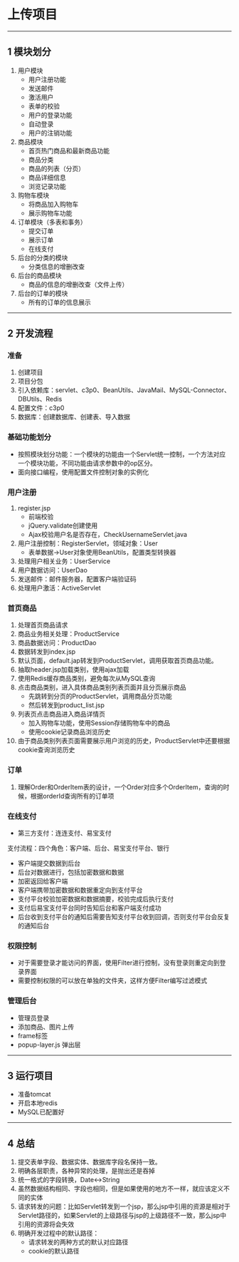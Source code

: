 # 上传项目

---
##  1 模块划分

1. 用户模块
    - 用户注册功能
    - 发送邮件
    - 激活用户
    - 表单的校验
    - 用户的登录功能
    - 自动登录
    - 用户的注销功能
2. 商品模块
   - 首页热门商品和最新商品功能
   - 商品分类
   - 商品的列表（分页）
   - 商品详细信息
   - 浏览记录功能
3. 购物车模块
    - 将商品加入购物车
    - 展示购物车功能
4. 订单模块（多表和事务）
    - 提交订单
    - 展示订单
    - 在线支付
5. 后台的分类的模块
    - 分类信息的增删改查
6. 后台的商品模块
    - 商品的信息的增删改查（文件上传）
7. 后台的订单的模块
    - 所有的订单的信息展示

---
## 2 开发流程

### 准备

1. 创建项目
2. 项目分包
3. 引入依赖库：servlet、c3p0、BeanUtils、JavaMail、MySQL-Connector、DBUtils、Redis
4. 配置文件：c3p0
5. 数据库：创建数据库、创建表、导入数据

### 基础功能划分

- 按照模块划分功能：一个模块的功能由一个Servlet统一控制，一个方法对应一个模块功能，不同功能由请求参数中的op区分。
- 面向接口编程，使用配置文件控制对象的实例化


### 用户注册

1. register.jsp
    - 前端校验
    - jQuery.validate创建使用
    - Ajax校验用户名是否存在，CheckUsernameServlet.java
2. 用户注册控制：RegisterServlet，领域对象：User
    - 表单数据->User对象使用BeanUtils，配置类型转换器
3. 处理用户相关业务：UserService
4. 用户数据访问：UserDao
5. 发送邮件：邮件服务器，配置客户端验证码
6. 处理用户激活：ActiveServlet

### 首页商品

1. 处理首页商品请求
2. 商品业务相关处理：ProductService
3. 商品数据访问：ProductDao
4. 数据转发到index.jsp
5. 默认页面，default.jap转发到ProductServlet，调用获取首页商品功能。
6. 抽取header.jsp加载类别，使用ajax加载
7. 使用Redis缓存商品类别，避免每次从MySQL查询
8. 点击商品类别，进入具体商品类别列表页面并且分页展示商品
    - 先跳转到分页的ProductServlet，调用商品分页功能
    - 然后转发到product_list.jsp
9. 列表页点击商品进入商品详情页
    - 加入购物车功能，使用Session存储购物车中的商品
    - 使用cookie记录商品浏览历史
10. 由于商品类别列表页面需要展示用户浏览的历史，ProductServlet中还要根据cookie查询浏览历史

###  订单

1. 理解Order和OrderItem表的设计，一个Order对应多个OrderItem，查询的时候，根据orderId查询所有的订单项

### 在线支付

- 第三方支付：连连支付、易宝支付

支付流程：四个角色：客户端、后台、易宝支付平台、银行

- 客户端提交数据到后台
- 后台对数据进行，包括加密数据和数据
- 加密返回给客户端
- 客户端携带加密数据和数据重定向到支付平台
- 支付平台校验加密数据和数据摘要，校验完成后执行支付
- 支付后易宝支付平台同时告知后台和客户端支付成功
- 后台收到支付平台的通知后需要告知支付平台收到回调，否则支付平台会反复的通知后台

### 权限控制

- 对于需要登录才能访问的界面，使用Filter进行控制，没有登录则重定向到登录界面
- 需要控制权限的可以放在单独的文件夹，这样方便Filter编写过滤模式

### 管理后台

- 管理员登录
- 添加商品、图片上传
- frame标签
- popup-layer.js 弹出层

---
##  3 运行项目

- 准备tomcat
- 开启本地redis
- MySQL已配置好

---
## 4 总结

1. 提交表单字段、数据实体、数据库字段名保持一致。
2. 明确各层职责，各种异常的处理，是抛出还是吞掉
3. 统一格式的字段转换，Date<->String
4. 虽然数据结构相同、字段也相同，但是如果使用的地方不一样，就应该定义不同的实体
5. 请求转发的问题：比如Servlet转发到一个jsp，那么jsp中引用的资源是相对于Servlet路径的，如果Servlet的上级路径与jsp的上级路径不一致，那么jsp中引用的资源将会失效
6. 明确开发过程中的默认路径：
    - 请求转发的两种方式的默认对应路径
    - cookie的默认路径